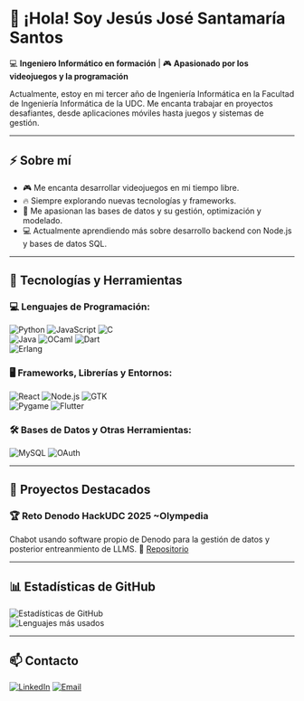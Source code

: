 # 👋 ¡Hola! Soy Jesús José Santamaría Santos

💻 **Ingeniero Informático en formación** | 🎮 **Apasionado por los videojuegos y la programación**  

Actualmente, estoy en mi tercer año de Ingeniería Informática en la Facultad de Ingeniería Informática de la UDC. Me encanta trabajar en proyectos desafiantes, desde aplicaciones móviles hasta juegos y sistemas de gestión.  

---

## ⚡ Sobre mí  
- 🎮 Me encanta desarrollar videojuegos en mi tiempo libre.  
- 🔥 Siempre explorando nuevas tecnologías y frameworks.  
- 🌱 Me apasionan las bases de datos y su gestión, optimización y modelado.  
- 💻 Actualmente aprendiendo más sobre desarrollo backend con Node.js y bases de datos SQL.

---

## 🔧 Tecnologías y Herramientas  
### 💻 **Lenguajes de Programación:**  
![Python](https://img.shields.io/badge/Python-3776AB?style=for-the-badge&logo=python&logoColor=white)  ![JavaScript](https://img.shields.io/badge/JavaScript-F7DF1E?style=for-the-badge&logo=javascript&logoColor=black)  ![C](https://img.shields.io/badge/C-00599C?style=for-the-badge&logo=c&logoColor=white)  
![Java](https://img.shields.io/badge/Java-ED8B00?style=for-the-badge&logo=openjdk&logoColor=white)  ![OCaml](https://img.shields.io/badge/OCaml-EF7A08?style=for-the-badge&logo=ocaml&logoColor=white)  ![Dart](https://img.shields.io/badge/Dart-0175C2?style=for-the-badge&logo=dart&logoColor=white)  
![Erlang](https://img.shields.io/badge/Erlang-A90533?style=for-the-badge&logo=erlang&logoColor=white) 

### 🖥️ **Frameworks, Librerías y Entornos:**  
![React](https://img.shields.io/badge/React-20232A?style=for-the-badge&logo=react&logoColor=61DAFB)  ![Node.js](https://img.shields.io/badge/Node.js-339933?style=for-the-badge&logo=nodedotjs&logoColor=white)  ![GTK](https://img.shields.io/badge/GTK-4.0-blue?style=for-the-badge)  
![Pygame](https://img.shields.io/badge/Pygame-3776AB?style=for-the-badge&logo=python&logoColor=white)  ![Flutter](https://img.shields.io/badge/Flutter-02569B?style=for-the-badge&logo=flutter&logoColor=white)

### 🛠 **Bases de Datos y Otras Herramientas:**  
![MySQL](https://img.shields.io/badge/MySQL-4479A1?style=for-the-badge&logo=mysql&logoColor=white)  ![OAuth](https://img.shields.io/badge/OAuth-EC4A3F?style=for-the-badge&logo=auth0&logoColor=white)  

---

## 🚀 Proyectos Destacados  
### 🏆 **Reto Denodo HackUDC 2025 ~Olympedia**  
Chabot usando software propio de Denodo para la gestión de datos y posterior entreanmiento de LLMS. 
🔗 [Repositorio](https://github.com/jjsantamariasantos/hackaton2025)

---

## 📊 Estadísticas de GitHub  
![Estadísticas de GitHub](https://github-readme-stats.vercel.app/api?username=jjsantamariasantos&show_icons=true&theme=dark)  
![Lenguajes más usados](https://github-readme-stats.vercel.app/api/top-langs/?username=jjsantamariasantos&layout=compact&theme=dark)  

---

## 📫 Contacto  
[![LinkedIn](https://img.shields.io/badge/LinkedIn-blue?style=for-the-badge&logo=linkedin)](www.linkedin.com/in/jesús-santamaría-santos)  [![Email](https://img.shields.io/badge/Email-D14836?style=for-the-badge&logo=gmail&logoColor=white)](mailto:jotaoleiros@gmail.com)  
